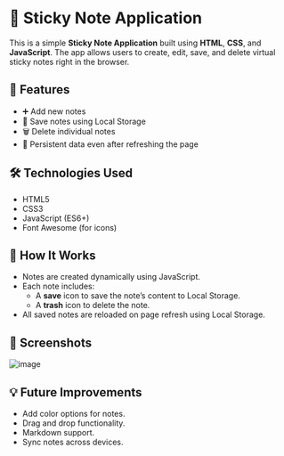 # 📝 Sticky Note Application

This is a simple **Sticky Note Application** built using **HTML**, **CSS**, and **JavaScript**. The app allows users to create, edit, save, and delete virtual sticky notes right in the browser.

## 🚀 Features

- ➕ Add new notes
- 💾 Save notes using Local Storage
- 🗑️ Delete individual notes
- 📝 Persistent data even after refreshing the page

## 🛠️ Technologies Used

- HTML5
- CSS3
- JavaScript (ES6+)
- Font Awesome (for icons)

## 🧠 How It Works

- Notes are created dynamically using JavaScript.
- Each note includes:
  - A **save** icon to save the note’s content to Local Storage.
  - A **trash** icon to delete the note.
- All saved notes are reloaded on page refresh using Local Storage.

## 📸 Screenshots

![image](https://github.com/user-attachments/assets/eab7c172-ced1-40c0-b47e-6115e84acf53)


## 💡 Future Improvements

- Add color options for notes.
- Drag and drop functionality.
- Markdown support.
- Sync notes across devices.

